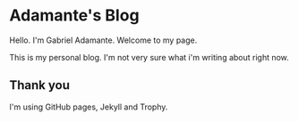 # Adamante's Blog
Hello. I'm Gabriel Adamante. Welcome to my page.  

This is my personal blog. I'm not very sure what i'm writing about right now. 


## Thank you
I'm using GitHub pages, Jekyll and Trophy.
